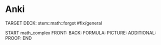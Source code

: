 # Anki
TARGET DECK: stem::math::forgot #fix/general  

START
math_complex
FRONT: 
BACK: 
FORMULA: 
PICTURE:
ADDITIONAL:
PROOF:
END